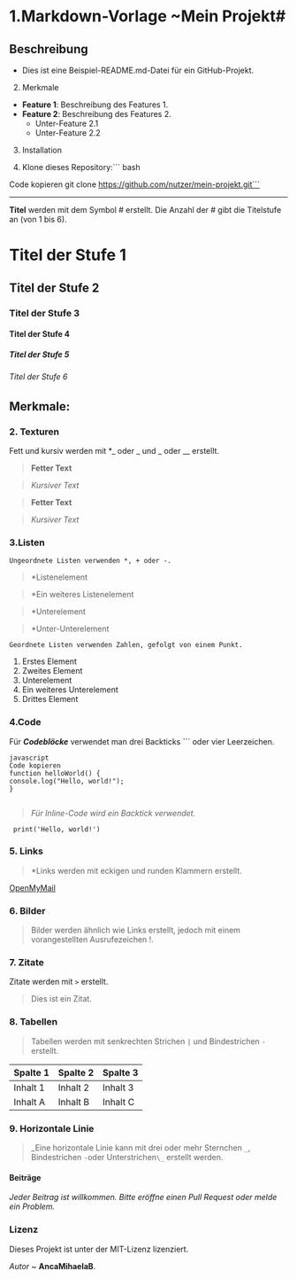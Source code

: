 # 1.Markdown-Vorlage ~Mein Projekt#

## Beschreibung

- Dies ist eine Beispiel-README.md-Datei für ein GitHub-Projekt.

2. Merkmale

- **Feature 1**: Beschreibung des Features 1.
- **Feature 2**: Beschreibung des Features 2.
  - Unter-Feature 2.1
  - Unter-Feature 2.2

3. Installation

4. Klone dieses Repository:```
   bash

Code kopieren
git clone https://github.com/nutzer/mein-projekt.git```

---

**Titel** werden mit dem Symbol # erstellt. Die Anzahl der # gibt die Titelstufe an (von 1 bis 6).

# Titel der Stufe 1

## Titel der Stufe 2

### Titel der Stufe 3

#### Titel der Stufe 4

##### Titel der Stufe 5

###### Titel der Stufe 6

## Merkmale:

### 2. Texturen

Fett und kursiv werden mit \*_ oder _ und \_ oder \_\_ erstellt.

> **Fetter Text**

> _Kursiver Text_

> **Fetter Text**

> _Kursiver Text_

### 3.Listen

    Ungeordnete Listen verwenden *, + oder -.

> \*Listenelement

> \*Ein weiteres Listenelement

> \*Unterelement

> \*Unter-Unterelement

    Geordnete Listen verwenden Zahlen, gefolgt von einem Punkt.

1. Erstes Element
2. Zweites Element
3. Unterelement
4. Ein weiteres Unterelement
5. Drittes Element

### 4.Code

Für **_Codeblöcke_** verwendet man drei Backticks ``` oder vier Leerzeichen.

```
javascript
Code kopieren
function helloWorld() {
console.log("Hello, world!");
}


```

> _Für Inline-Code wird ein Backtick verwendet._

     print('Hello, world!')

### 5. Links

> \*Links werden mit eckigen und runden Klammern erstellt.

[OpenMyMail](https://www.openMyMail.com)

### 6. Bilder

> Bilder werden ähnlich wie Links erstellt, jedoch mit einem vorangestellten Ausrufezeichen !.

### 7. Zitate

Zitate werden mit `>` erstellt.

> Dies ist ein Zitat.

### 8. Tabellen

> Tabellen werden mit senkrechten Strichen `|` und Bindestrichen `-` erstellt.

| Spalte 1 | Spalte 2 | Spalte 3 |
| -------- | -------- | -------- |
| Inhalt 1 | Inhalt 2 | Inhalt 3 |
| Inhalt A | Inhalt B | Inhalt C |

### 9. Horizontale Linie

> _Eine horizontale Linie kann mit drei oder mehr Sternchen `_`, Bindestrichen `-`oder Unterstrichen`\_` erstellt werden.

#### Beiträge

_Jeder Beitrag ist willkommen. Bitte eröffne einen Pull Request oder melde ein Problem._

### Lizenz

Dieses Projekt ist unter der MIT-Lizenz lizenziert.

_Autor_ ~
**AncaMihaelaB**.
